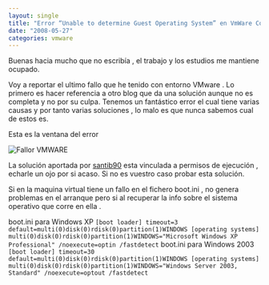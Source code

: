 ```yaml
---
layout: single
title: "Error “Unable to determine Guest Operating System” en VmWare Converter"
date: "2008-05-27"
categories: vmware
---
```


Buenas hacia mucho que no escribía , el trabajo y los estudios me mantiene ocupado.

Voy a reportar el ultimo fallo que he tenido con entorno VMware . Lo primero es hacer referencia a otro blog que da una solución aunque no es completa y no por su culpa. Tenemos un fantástico error el cual tiene varias causas y por tanto varias soluciones , lo malo es que nunca sabemos cual de estos es.

Esta es la ventana del error

![Fallor VMWARE](images/converter-error-operating-system.png)

La solución aportada por [santib90](https://santib90.wordpress.com/2008/02/13/error-unable-to-determine-guest-operating-system-en-vmware-converter/) esta vinculada a permisos de ejecución , echarle un ojo por si acaso. Si no es vuestro caso probar esta solución.

Si en la maquina virtual tiene un fallo en el fichero boot.ini , no genera problemas en el arranque pero si al recuperar la info sobre el sistema operativo que corre en ella .

boot.ini para Windows XP `[boot loader] timeout=3 default=multi(0)disk(0)rdisk(0)partition(1)WINDOWS [operating systems] multi(0)disk(0)rdisk(0)partition(1)WINDOWS="Microsoft Windows XP Professional" /noexecute=optin /fastdetect` boot.ini para Windows 2003 `[boot loader] timeout=30 default=multi(0)disk(0)rdisk(0)partition(1)WINDOWS [operating systems] multi(0)disk(0)rdisk(0)partition(1)WINDOWS="Windows Server 2003, Standard" /noexecute=optout /fastdetect`
